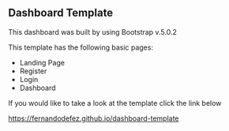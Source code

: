 ## Dashboard Template

This dashboard was built by using Bootstrap v.5.0.2

This template has the following basic pages:

- Landing Page
- Register
- Login
- Dashboard


If you would like to take a look at the template click the link below

https://fernandodefez.github.io/dashboard-template
